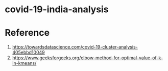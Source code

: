 # covid-19-india-analysis

# Reference
1. https://towardsdatascience.com/covid-19-cluster-analysis-405ebbd10049
2. https://www.geeksforgeeks.org/elbow-method-for-optimal-value-of-k-in-kmeans/
